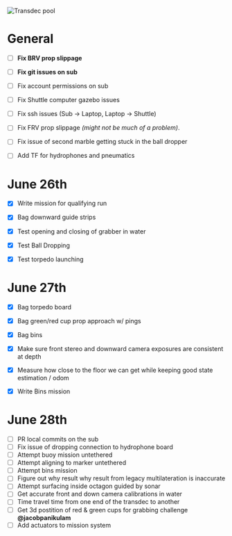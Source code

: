 ![Transdec pool](http://matchbin-assets.s3.amazonaws.com/public/sites/351/assets/New_Image_2_copy.JPG)


# General
- [ ] **Fix BRV prop slippage**
- [ ] **Fix git issues on sub**
- [ ] Fix account permissions on sub
- [ ] Fix Shuttle computer gazebo issues
- [ ] Fix ssh issues (Sub -> Laptop, Laptop -> Shuttle)
- [ ] Fix FRV prop slippage _(might not be much of a problem)_.
- [ ] Fix issue of second marble getting stuck in the ball dropper
- [ ] Add TF for hydrophones and pneumatics


# June 26th
- [x] Write mission for qualifying run
- [x] Bag downward guide strips
- [x] Test opening and closing of grabber in water
- [x] Test Ball Dropping
- [x] Test torpedo launching


# June 27th
- [x] Bag torpedo board
- [x] Bag green/red cup prop approach w/ pings
- [x] Bag bins
- [x] Make sure front stereo and downward camera exposures are consistent at depth
- [x] Measure how close to the floor we can get while keeping good state estimation / odom
- [x] Write Bins mission


# June 28th
- [ ] PR local commits on the sub
- [ ] Fix issue of dropping connection to hydrophone board
- [ ] Attempt buoy mission untethered
- [ ] Attempt aligning to marker untethered
- [ ] Attempt bins mission
- [ ] Figure out why result why result from legacy multilateration is inaccurate
- [ ] Attempt surfacing inside octagon guided by sonar
- [ ] Get accurate front and down camera calibrations in water
- [ ] Time travel time from one end of the transdec to another
- [ ] Get 3d postition of red & green cups for grabbing challenge **@jacobpanikulam**
- [ ] Add actuators to mission system